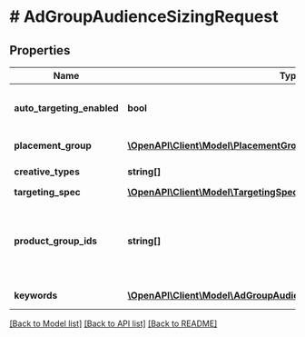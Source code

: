 # # AdGroupAudienceSizingRequest

## Properties

Name | Type | Description | Notes
------------ | ------------- | ------------- | -------------
**auto_targeting_enabled** | **bool** | Enable auto-targeting for ad group. Also known as &lt;a href&#x3D;\&quot;https://help.pinterest.com/en/business/article/expanded-targeting\&quot; target&#x3D;\&quot;_blank\&quot;&gt;\&quot;expanded targeting\&quot;&lt;/a&gt;. | [optional] [default to true]
**placement_group** | [**\OpenAPI\Client\Model\PlacementGroupType**](PlacementGroupType.md) | &lt;a href&#x3D;\&quot;/docs/redoc/#section/Placement-group\&quot;&gt;Placement group&lt;/a&gt;. | [optional] [default to self::\OpenAPI\Client\Model\PlacementGroupType_ALL]
**creative_types** | **string[]** | Pin creative types filter. &lt;/p&gt;&lt;strong&gt;Note:&lt;/strong&gt; SHOP_THE_PIN has been deprecated. Please use COLLECTION instead. | [optional]
**targeting_spec** | [**\OpenAPI\Client\Model\TargetingSpec**](TargetingSpec.md) |  | [optional]
**product_group_ids** | **string[]** | Targeted product group IDs. &lt;/p&gt;&lt;strong&gt;Note:&lt;/strong&gt; This can only be combined with shopping/catalog sales campaigns. For more information, &lt;a href&#x3D;\&quot;https://help.pinterest.com/en/business/article/shopping-ads#section-14571\&quot; target&#x3D;\&quot;_blank\&quot;&gt;click here&lt;/a&gt;. SHOPPING_RETARGETING must be included in targeting_spec object or this field will be ignored. | [optional]
**keywords** | [**\OpenAPI\Client\Model\AdGroupAudienceSizingRequestKeywordsInner[]**](AdGroupAudienceSizingRequestKeywordsInner.md) | Array of keyword objects. If the keywords field is missing, all keywords will be targeted. | [optional]

[[Back to Model list]](../../README.md#models) [[Back to API list]](../../README.md#endpoints) [[Back to README]](../../README.md)
